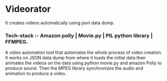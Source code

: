 # Videorator
It creates videos automatically using json data dump.

### Tech-stack :- Amazon polly | Movie.py | PIL python library | FFMPEG.
A video automation tool that automates the whole process of video creation.
It works on JSON data dump from where it loads the initial data then animates the videos on the data using python movie.py and amazon Polly to produce sound. Then the MPEG library synchronizes the audio and animation to produce a video.
